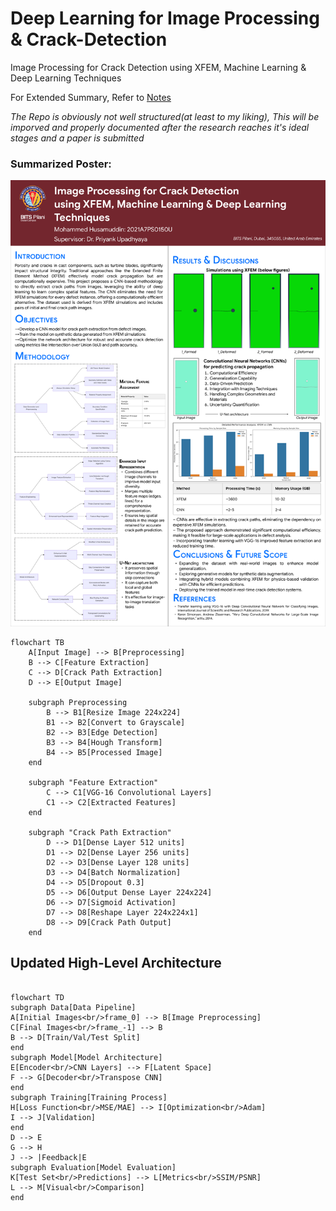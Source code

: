 # Deep Learning for Image Processing & Crack-Detection
Image Processing for Crack Detection  using XFEM, Machine Learning &amp; Deep Learning Techniques

For Extended Summary, Refer to [Notes](/notes.md)

*_The Repo is obviously not well structured(at least to my liking), This will be imporved and properly documented after the research reaches it's ideal stages and a paper is submitted_*

### Summarized Poster:
![Poster](/Explanation_Poster.png)

```mermaid
flowchart TB
    A[Input Image] --> B[Preprocessing]
    B --> C[Feature Extraction]
    C --> D[Crack Path Extraction]
    D --> E[Output Image]

    subgraph Preprocessing
        B --> B1[Resize Image 224x224]
        B1 --> B2[Convert to Grayscale]
        B2 --> B3[Edge Detection]
        B3 --> B4[Hough Transform]
        B4 --> B5[Processed Image]
    end

    subgraph "Feature Extraction"
        C --> C1[VGG-16 Convolutional Layers]
        C1 --> C2[Extracted Features]
    end

    subgraph "Crack Path Extraction"
        D --> D1[Dense Layer 512 units]
        D1 --> D2[Dense Layer 256 units]
        D2 --> D3[Dense Layer 128 units]
        D3 --> D4[Batch Normalization]
        D4 --> D5[Dropout 0.3]
        D5 --> D6[Output Dense Layer 224x224]
        D6 --> D7[Sigmoid Activation]
        D7 --> D8[Reshape Layer 224x224x1]
        D8 --> D9[Crack Path Output]
    end
```

## Updated High-Level Architecture

```mermaid

flowchart TD
subgraph Data[Data Pipeline]
A[Initial Images<br/>frame_0] --> B[Image Preprocessing]
C[Final Images<br/>frame_-1] --> B
B --> D[Train/Val/Test Split]
end
subgraph Model[Model Architecture]
E[Encoder<br/>CNN Layers] --> F[Latent Space]
F --> G[Decoder<br/>Transpose CNN]
end
subgraph Training[Training Process]
H[Loss Function<br/>MSE/MAE] --> I[Optimization<br/>Adam]
I --> J[Validation]
end
D --> E
G --> H
J --> |Feedback|E
subgraph Evaluation[Model Evaluation]
K[Test Set<br/>Predictions] --> L[Metrics<br/>SSIM/PSNR]
L --> M[Visual<br/>Comparison]
end

```
